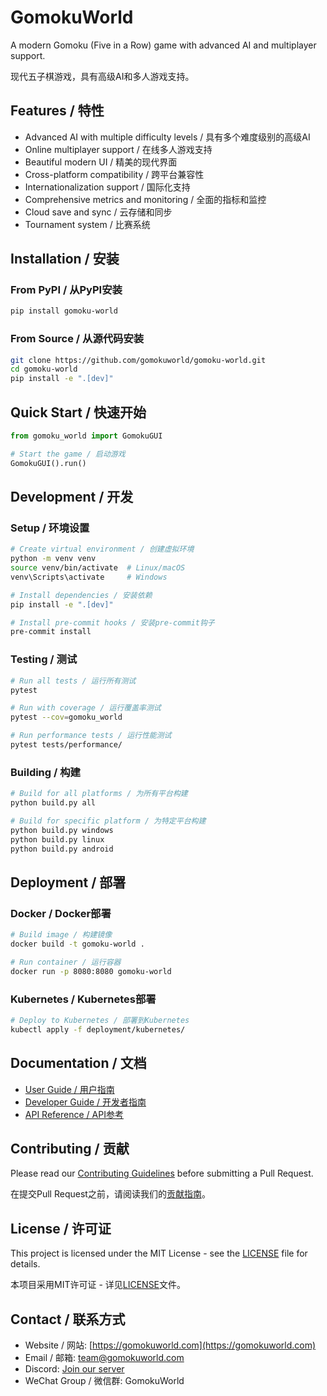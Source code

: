 # GomokuWorld

A modern Gomoku (Five in a Row) game with advanced AI and multiplayer support.

现代五子棋游戏，具有高级AI和多人游戏支持。

## Features / 特性

- Advanced AI with multiple difficulty levels / 具有多个难度级别的高级AI
- Online multiplayer support / 在线多人游戏支持
- Beautiful modern UI / 精美的现代界面
- Cross-platform compatibility / 跨平台兼容性
- Internationalization support / 国际化支持
- Comprehensive metrics and monitoring / 全面的指标和监控
- Cloud save and sync / 云存储和同步
- Tournament system / 比赛系统

## Installation / 安装

### From PyPI / 从PyPI安装

```bash
pip install gomoku-world
```

### From Source / 从源代码安装

```bash
git clone https://github.com/gomokuworld/gomoku-world.git
cd gomoku-world
pip install -e ".[dev]"
```

## Quick Start / 快速开始

```python
from gomoku_world import GomokuGUI

# Start the game / 启动游戏
GomokuGUI().run()
```

## Development / 开发

### Setup / 环境设置

```bash
# Create virtual environment / 创建虚拟环境
python -m venv venv
source venv/bin/activate  # Linux/macOS
venv\Scripts\activate     # Windows

# Install dependencies / 安装依赖
pip install -e ".[dev]"

# Install pre-commit hooks / 安装pre-commit钩子
pre-commit install
```

### Testing / 测试

```bash
# Run all tests / 运行所有测试
pytest

# Run with coverage / 运行覆盖率测试
pytest --cov=gomoku_world

# Run performance tests / 运行性能测试
pytest tests/performance/
```

### Building / 构建

```bash
# Build for all platforms / 为所有平台构建
python build.py all

# Build for specific platform / 为特定平台构建
python build.py windows
python build.py linux
python build.py android
```

## Deployment / 部署

### Docker / Docker部署

```bash
# Build image / 构建镜像
docker build -t gomoku-world .

# Run container / 运行容器
docker run -p 8080:8080 gomoku-world
```

### Kubernetes / Kubernetes部署

```bash
# Deploy to Kubernetes / 部署到Kubernetes
kubectl apply -f deployment/kubernetes/
```

## Documentation / 文档

- [User Guide / 用户指南](https://docs.gomokuworld.com/user/)
- [Developer Guide / 开发者指南](https://docs.gomokuworld.com/dev/)
- [API Reference / API参考](https://docs.gomokuworld.com/api/)

## Contributing / 贡献

Please read our [Contributing Guidelines](CONTRIBUTING.md) before submitting a Pull Request.

在提交Pull Request之前，请阅读我们的[贡献指南](CONTRIBUTING.md)。

## License / 许可证

This project is licensed under the MIT License - see the [LICENSE](LICENSE) file for details.

本项目采用MIT许可证 - 详见[LICENSE](LICENSE)文件。

## Contact / 联系方式

- Website / 网站: [https://gomokuworld.com](https://gomokuworld.com)
- Email / 邮箱: team@gomokuworld.com
- Discord: [Join our server](https://discord.gg/gomokuworld)
- WeChat Group / 微信群: GomokuWorld 